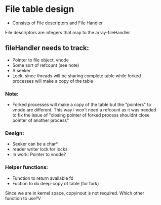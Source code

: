 # File table design
- Consists of File descriptors and File Handler

File descriptors are integers that map to the array-fileHandler

## fileHandler needs to track:
- Pointer to file object, vnode
- Some sort of refcount (see note)
- A seeker
- Lock, since threads will be sharing complete table while forked processes will make a copy of the table

### Note:
- Forked processes will make a copy of the table but the "pointers" to vnode are different. This way I won't need a refcount as it was needed to fix the issue of "closing pointer of forked process shouldnt close pointer of another process"

### Design:
- Seeker can be a char*
- reader writer lock for locks.
- In work: Pointer to vnode?

### Helper functions:
- Function to return available fd
- Fuction to do deep-copy of table (for fork)

Since we are in kernel space, copyinout is not required. Which other function to use?V



